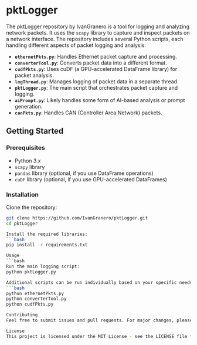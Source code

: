 # pktLogger

The pktLogger repository by IvanGranero is a tool for logging and analyzing network packets. It uses the `scapy` library to capture and inspect packets on a network interface. The repository includes several Python scripts, each handling different aspects of packet logging and analysis:

- **`ethernetPkts.py`**: Handles Ethernet packet capture and processing.
- **`converterTool.py`**: Converts packet data into a different format.
- **`cudfPkts.py`**: Uses cuDF (a GPU-accelerated DataFrame library) for packet analysis.
- **`logThread.py`**: Manages logging of packet data in a separate thread.
- **`pktLogger.py`**: The main script that orchestrates packet capture and logging.
- **`aiPrompt.py`**: Likely handles some form of AI-based analysis or prompt generation.
- **`canPkts.py`**: Handles CAN (Controller Area Network) packets.

## Getting Started

### Prerequisites

- Python 3.x
- `scapy` library
- `pandas` library (optional, if you use DataFrame operations)
- `cuDF` library (optional, if you use GPU-accelerated DataFrames)

### Installation

Clone the repository:
```bash
git clone https://github.com/IvanGranero/pktLogger.git
cd pktLogger

Install the required libraries:
```bash
pip install -r requirements.txt

Usage
```bash
Run the main logging script:
python pktLogger.py

Additional scripts can be run individually based on your specific needs:
```bash
python ethernetPkts.py
python converterTool.py
python cudfPkts.py

Contributing
Feel free to submit issues and pull requests. For major changes, please open an issue first to discuss what you would like to change.

License
This project is licensed under the MIT License - see the LICENSE file for details.
